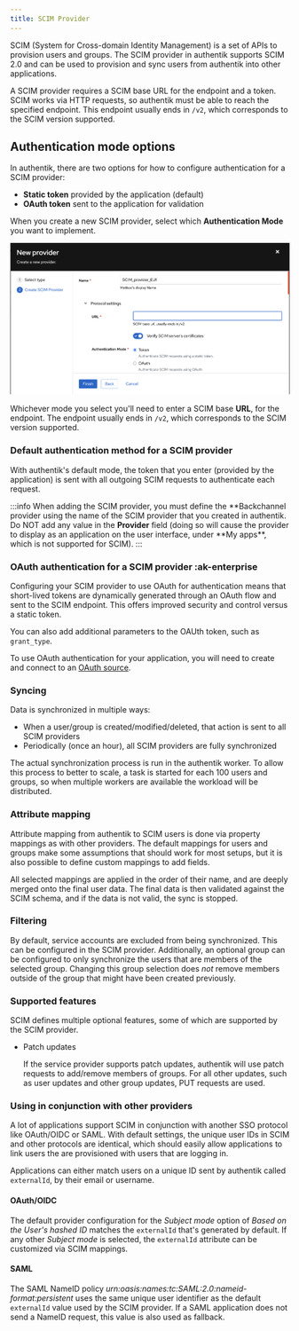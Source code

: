 ```yaml
---
title: SCIM Provider
---
```


SCIM (System for Cross-domain Identity Management) is a set of APIs to provision users and groups. The SCIM provider in authentik supports SCIM 2.0 and can be used to provision and sync users from authentik into other applications.

A SCIM provider requires a SCIM base URL for the endpoint and a token. SCIM works via HTTP requests, so authentik must be able to reach the specified endpoint. This endpoint usually ends in `/v2`, which corresponds to the SCIM version supported.

## Authentication mode options

In authentik, there are two options for how to configure authentication for a SCIM provider:

- **Static token** provided by the application (default)
- **OAuth token** sent to the application for validation

When you create a new SCIM provider, select which **Authentication Mode** you want to implement.

![Creating a SCIM provider](./scim_oauth.png)

Whichever mode you select you'll need to enter a SCIM base **URL**, for the endpoint. The endpoint usually ends in `/v2`, which corresponds to the SCIM version supported.

### Default authentication method for a SCIM provider

With authentik's default mode, the token that you enter (provided by the application) is sent with all outgoing SCIM requests to authenticate each request.

:::info
When adding the SCIM provider, you must define the **Backchannel provider using the name of the SCIM provider that you created in authentik. Do NOT add any value in the **Provider** field (doing so will cause the provider to display as an application on the user interface, under **My apps\*\*, which is not supported for SCIM).
:::

### OAuth authentication for a SCIM provider :ak-enterprise

Configuring your SCIM provider to use OAuth for authentication means that short-lived tokens are dynamically generated through an OAuth flow and sent to the SCIM endpoint. This offers improved security and control versus a static token.

You can also add additional parameters to the OAUth token, such as `grant_type`.

To use OAuth authentication for your application, you will need to create and connect to an [OAuth source](../../../users-sources/sources/protocols/oauth/).

### Syncing

Data is synchronized in multiple ways:

- When a user/group is created/modified/deleted, that action is sent to all SCIM providers
- Periodically (once an hour), all SCIM providers are fully synchronized

The actual synchronization process is run in the authentik worker. To allow this process to better to scale, a task is started for each 100 users and groups, so when multiple workers are available the workload will be distributed.

### Attribute mapping

Attribute mapping from authentik to SCIM users is done via property mappings as with other providers. The default mappings for users and groups make some assumptions that should work for most setups, but it is also possible to define custom mappings to add fields.

All selected mappings are applied in the order of their name, and are deeply merged onto the final user data. The final data is then validated against the SCIM schema, and if the data is not valid, the sync is stopped.

### Filtering

By default, service accounts are excluded from being synchronized. This can be configured in the SCIM provider. Additionally, an optional group can be configured to only synchronize the users that are members of the selected group. Changing this group selection does _not_ remove members outside of the group that might have been created previously.

### Supported features

SCIM defines multiple optional features, some of which are supported by the SCIM provider.

- Patch updates

    If the service provider supports patch updates, authentik will use patch requests to add/remove members of groups. For all other updates, such as user updates and other group updates, PUT requests are used.

### Using in conjunction with other providers

A lot of applications support SCIM in conjunction with another SSO protocol like OAuth/OIDC or SAML. With default settings, the unique user IDs in SCIM and other protocols are identical, which should easily allow applications to link users the are provisioned with users that are logging in.

Applications can either match users on a unique ID sent by authentik called `externalId`, by their email or username.

#### OAuth/OIDC

The default provider configuration for the _Subject mode_ option of _Based on the User's hashed ID_ matches the `externalId` that's generated by default. If any other _Subject mode_ is selected, the `externalId` attribute can be customized via SCIM mappings.

#### SAML

The SAML NameID policy _urn:oasis:names:tc:SAML:2.0:nameid-format:persistent_ uses the same unique user identifier as the default `externalId` value used by the SCIM provider. If a SAML application does not send a NameID request, this value is also used as fallback.
